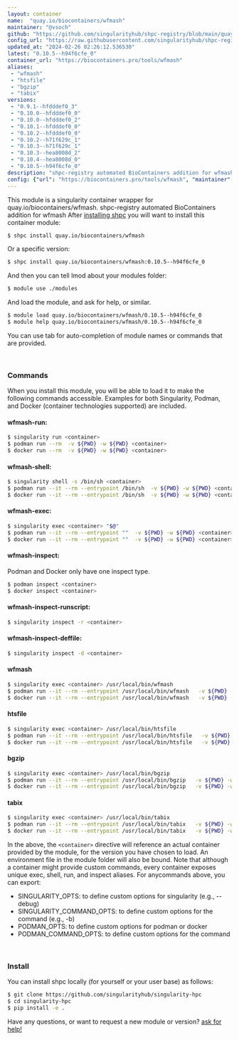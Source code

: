 ```yaml
---
layout: container
name:  "quay.io/biocontainers/wfmash"
maintainer: "@vsoch"
github: "https://github.com/singularityhub/shpc-registry/blob/main/quay.io/biocontainers/wfmash/container.yaml"
config_url: "https://raw.githubusercontent.com/singularityhub/shpc-registry/main/quay.io/biocontainers/wfmash/container.yaml"
updated_at: "2024-02-26 02:26:12.536530"
latest: "0.10.5--h94f6cfe_0"
container_url: "https://biocontainers.pro/tools/wfmash"
aliases:
 - "wfmash"
 - "htsfile"
 - "bgzip"
 - "tabix"
versions:
 - "0.9.1--hfdddef0_3"
 - "0.10.0--hfdddef0_0"
 - "0.10.0--hfdddef0_2"
 - "0.10.1--hfdddef0_0"
 - "0.10.2--hfdddef0_0"
 - "0.10.2--h71f629c_1"
 - "0.10.3--h71f629c_1"
 - "0.10.3--hea8008d_2"
 - "0.10.4--hea8008d_0"
 - "0.10.5--h94f6cfe_0"
description: "shpc-registry automated BioContainers addition for wfmash"
config: {"url": "https://biocontainers.pro/tools/wfmash", "maintainer": "@vsoch", "description": "shpc-registry automated BioContainers addition for wfmash", "latest": {"0.10.5--h94f6cfe_0": "sha256:0c4b7f60dc193be164b38625081b7d29c1f430ded77bfbffb4b955fc704ac4ac"}, "tags": {"0.9.1--hfdddef0_3": "sha256:a4d74aac03fac24d65c01df40db6018830824f22ed0e1a3645f6ddcbb0186fbc", "0.10.0--hfdddef0_0": "sha256:835276ccd4754e135c64c509f909077fd9d29dc32e9e0d04566b23587abee4c2", "0.10.0--hfdddef0_2": "sha256:c1ba386d30c832d896605d3903975a986993d7d3d8e121e2d5257e7cc3b35054", "0.10.1--hfdddef0_0": "sha256:14e8ad45827a0cff4f7cfdf259d8cf94551d30ce834b2c55a918d0acebca2baf", "0.10.2--hfdddef0_0": "sha256:6a45ccf742075051599b8d15ad26e10b054504ab3cc70559d8d9a01d623be415", "0.10.2--h71f629c_1": "sha256:7c9bd0a8cbf23716bae907cbb134197712915dc32c6e95cf5284dbace87faf80", "0.10.3--h71f629c_1": "sha256:d021c83624e6fb0fc7b966eadf0c040e40a036d40b85f54e8eb6981c2bb54ac6", "0.10.3--hea8008d_2": "sha256:b4f2f85ebdf54349e90a510772387990623b74520d1fee1e63ea8c5c71009efd", "0.10.4--hea8008d_0": "sha256:77e9c14e3e391f82633092f85289a4a3dfdbe2cf715db17a741eb37a54931acc", "0.10.5--h94f6cfe_0": "sha256:0c4b7f60dc193be164b38625081b7d29c1f430ded77bfbffb4b955fc704ac4ac"}, "docker": "quay.io/biocontainers/wfmash", "aliases": {"wfmash": "/usr/local/bin/wfmash", "htsfile": "/usr/local/bin/htsfile", "bgzip": "/usr/local/bin/bgzip", "tabix": "/usr/local/bin/tabix"}}
---
```


This module is a singularity container wrapper for quay.io/biocontainers/wfmash.
shpc-registry automated BioContainers addition for wfmash
After [installing shpc](#install) you will want to install this container module:


```bash
$ shpc install quay.io/biocontainers/wfmash
```

Or a specific version:

```bash
$ shpc install quay.io/biocontainers/wfmash:0.10.5--h94f6cfe_0
```

And then you can tell lmod about your modules folder:

```bash
$ module use ./modules
```

And load the module, and ask for help, or similar.

```bash
$ module load quay.io/biocontainers/wfmash/0.10.5--h94f6cfe_0
$ module help quay.io/biocontainers/wfmash/0.10.5--h94f6cfe_0
```

You can use tab for auto-completion of module names or commands that are provided.

<br>

### Commands

When you install this module, you will be able to load it to make the following commands accessible.
Examples for both Singularity, Podman, and Docker (container technologies supported) are included.

#### wfmash-run:

```bash
$ singularity run <container>
$ podman run --rm  -v ${PWD} -w ${PWD} <container>
$ docker run --rm  -v ${PWD} -w ${PWD} <container>
```

#### wfmash-shell:

```bash
$ singularity shell -s /bin/sh <container>
$ podman run --it --rm --entrypoint /bin/sh  -v ${PWD} -w ${PWD} <container>
$ docker run --it --rm --entrypoint /bin/sh  -v ${PWD} -w ${PWD} <container>
```

#### wfmash-exec:

```bash
$ singularity exec <container> "$@"
$ podman run --it --rm --entrypoint ""  -v ${PWD} -w ${PWD} <container> "$@"
$ docker run --it --rm --entrypoint ""  -v ${PWD} -w ${PWD} <container> "$@"
```

#### wfmash-inspect:

Podman and Docker only have one inspect type.

```bash
$ podman inspect <container>
$ docker inspect <container>
```

#### wfmash-inspect-runscript:

```bash
$ singularity inspect -r <container>
```

#### wfmash-inspect-deffile:

```bash
$ singularity inspect -d <container>
```


#### wfmash

```bash
$ singularity exec <container> /usr/local/bin/wfmash
$ podman run --it --rm --entrypoint /usr/local/bin/wfmash   -v ${PWD} -w ${PWD} <container> -c " $@"
$ docker run --it --rm --entrypoint /usr/local/bin/wfmash   -v ${PWD} -w ${PWD} <container> -c " $@"
```


#### htsfile

```bash
$ singularity exec <container> /usr/local/bin/htsfile
$ podman run --it --rm --entrypoint /usr/local/bin/htsfile   -v ${PWD} -w ${PWD} <container> -c " $@"
$ docker run --it --rm --entrypoint /usr/local/bin/htsfile   -v ${PWD} -w ${PWD} <container> -c " $@"
```


#### bgzip

```bash
$ singularity exec <container> /usr/local/bin/bgzip
$ podman run --it --rm --entrypoint /usr/local/bin/bgzip   -v ${PWD} -w ${PWD} <container> -c " $@"
$ docker run --it --rm --entrypoint /usr/local/bin/bgzip   -v ${PWD} -w ${PWD} <container> -c " $@"
```


#### tabix

```bash
$ singularity exec <container> /usr/local/bin/tabix
$ podman run --it --rm --entrypoint /usr/local/bin/tabix   -v ${PWD} -w ${PWD} <container> -c " $@"
$ docker run --it --rm --entrypoint /usr/local/bin/tabix   -v ${PWD} -w ${PWD} <container> -c " $@"
```



In the above, the `<container>` directive will reference an actual container provided
by the module, for the version you have chosen to load. An environment file in the
module folder will also be bound. Note that although a container
might provide custom commands, every container exposes unique exec, shell, run, and
inspect aliases. For anycommands above, you can export:

 - SINGULARITY_OPTS: to define custom options for singularity (e.g., --debug)
 - SINGULARITY_COMMAND_OPTS: to define custom options for the command (e.g., -b)
 - PODMAN_OPTS: to define custom options for podman or docker
 - PODMAN_COMMAND_OPTS: to define custom options for the command

<br>

### Install

You can install shpc locally (for yourself or your user base) as follows:

```bash
$ git clone https://github.com/singularityhub/singularity-hpc
$ cd singularity-hpc
$ pip install -e .
```

Have any questions, or want to request a new module or version? [ask for help!](https://github.com/singularityhub/singularity-hpc/issues)